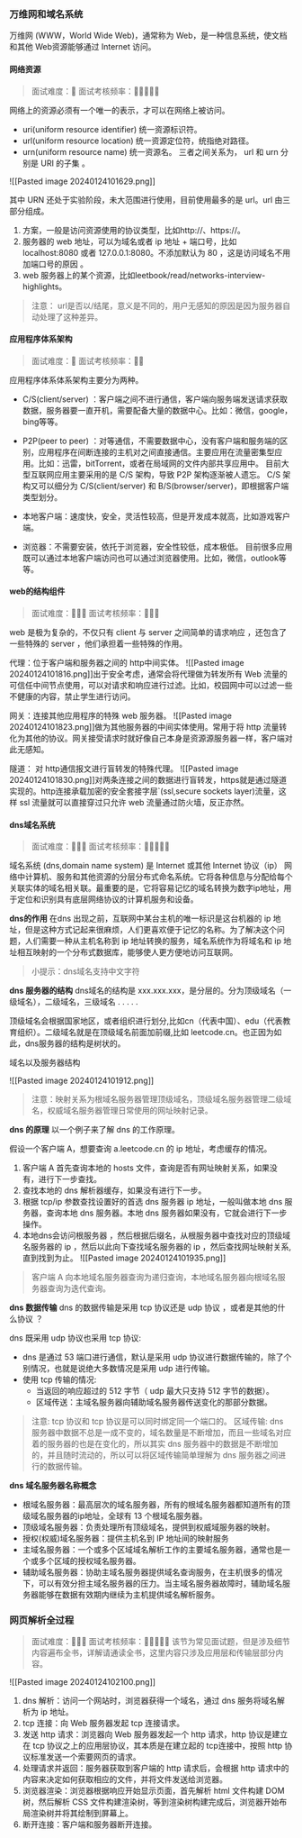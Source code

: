 ### 万维网和域名系统

万维网 (WWW，World Wide Web)，通常称为 Web，是一种信息系统，使文档和其他 Web资源能够通过 Internet 访问。

#### 网络资源
> 面试难度：🌟 面试考核频率：🌟🌟🌟🌟🌟

网络上的资源必须有一个唯一的表示，才可以在网络上被访问。
- uri(uniform resource identifier) 统一资源标识符。
- url(uniform resource location) 统一资源定位符，统指绝对路径。
- urn(uniform resource name) 统一资源名。
三者之间关系为， url 和 urn 分别是 URI 的子集 。

![[Pasted image 20240124101629.png]]

其中 URN 还处于实验阶段，未大范围进行使用，目前使用最多的是 url。url 由三部分组成。

1. 方案，一般是访问资源使用的协议类型，比如http://、https://。
2. 服务器的 web 地址，可以为域名或者 ip 地址 + 端口号，比如 localhost:8080 或者 127.0.0.1:8080。不添加默认为 80 ，这是访问域名不用加端口号的原因 。
3. web 服务器上的某个资源，比如leetbook/read/networks-interview-highlights。

> 注意： url是否以/结尾，意义是不同的，用户无感知的原因是因为服务器自动处理了这种差异。

#### 应用程序体系架构
> 面试难度：🌟 面试考核频率：🌟🌟

应用程序体系体系架构主要分为两种。

- C/S(client/server) ：客户端之间不进行通信，客户端向服务端发送请求获取数据，服务器要一直开机，需要配备大量的数据中心。比如：微信，google，bing等等。
- P2P(peer to peer) ：对等通信，不需要数据中心，没有客户端和服务端的区别，应用程序在间断连接的主机对之间直接通信。主要应用在流量密集型应用。比如：迅雷，bitTorrent，或者在局域网的文件内部共享应用中。
目前大型互联网应用主要采用的是 C/S 架构，导致 P2P 架构逐渐被人遗忘。 C/S 架构又可以细分为 C/S(client/server) 和 B/S(browser/server)，即根据客户端类型划分。

- 本地客户端：速度快，安全，灵活性较高，但是开发成本就高，比如游戏客户端。
- 浏览器：不需要安装，依托于浏览器，安全性较低，成本极低。
目前很多应用既可以通过本地客户端访问也可以通过浏览器使用。比如，微信，outlook等等。

#### web的结构组件
> 面试难度：🌟🌟🌟 面试考核频率：🌟🌟🌟

web 是极为复杂的，不仅只有 client 与 server 之间简单的请求响应 ，还包含了一些特殊的 server ，他们承担着一些特殊的作用。

代理：位于客户端和服务器之间的 http中间实体。
	![[Pasted image 20240124101816.png]]出于安全考虑，通常会将代理做为转发所有 Web 流量的可信任中间节点使用，可以对请求和响应进行过滤。比如，校园网中可以过滤一些不健康的内容，禁止学生进行访问。



网关：连接其他应用程序的特殊 web 服务器。
	![[Pasted image 20240124101823.png]]做为其他服务器的中间实体使用。常用于将 http 流量转化为其他的协议。网关接受请求时就好像自己本身是资源源服务器一样，客户端对此无感知。



隧道： 对 http通信报文进行盲转发的特殊代理。
	![[Pasted image 20240124101830.png]]对两条连接之间的数据进行盲转发，https就是通过隧道实现的。http连接承载加密的安全套接字层`(ssl,secure sockets layer)流量，这样 ssl 流量就可以直接穿过只允许 web 流量通过防火墙，反正亦然。


#### dns域名系统
> 面试难度：🌟🌟🌟 面试考核频率：🌟🌟🌟🌟🌟

域名系统 (dns,domain name system) 是 Internet 或其他 Internet 协议（ip） 网络中计算机、服务和其他资源的分层分布式命名系统。它将各种信息与分配给每个关联实体的域名相关联。最重要的是，它将容易记忆的域名转换为数字ip地址，用于定位和识别具有底层网络协议的计算机服务和设备。

**dns的作用**
在dns 出现之前，互联网中某台主机的唯一标识是这台机器的 ip 地址，但是这种方式记起来很麻烦，人们更喜欢便于记忆的名称。为了解决这个问题，人们需要一种从主机名称到 ip 地址转换的服务，域名系统作为将域名和 ip 地址相互映射的一个分布式数据库，能够使人更方便地访问互联网。

> 小提示：dns域名支持中文字符

**dns 服务器的结构**
dns域名的结构是 xxx.xxx.xxx，是分层的。分为顶级域名（一级域名），二级域名，三级域名 . . . . .

顶级域名会根据国家地区，或者组织进行划分,比如cn（代表中国）、edu（代表教育组织）。二级域名就是在顶级域名前面加前缀,比如 leetcode.cn。也正因为如此，dns服务器的结构是树状的。

域名以及服务器结构

![[Pasted image 20240124101912.png]]

> 注意：映射关系为根域名服务器管理顶级域名，顶级域名服务器管理二级域名，权威域名服务器管理日常使用的网址映射记录。

**dns 的原理**
以一个例子来了解 dns 的工作原理。

假设一个客户端 A，想要查询 a.leetcode.cn 的 ip 地址，考虑缓存的情况。

1. 客户端 A 首先查询本地的 hosts 文件，查询是否有网址映射关系，如果没有，进行下一步查找。
2. 查找本地的 dns 解析器缓存，如果没有进行下一步。
3. 根据 tcp/ip 参数查找设置好的首选 dns 服务器 ip 地址，一般叫做本地 dns 服务器，查询本地 dns 服务器。本地 dns 服务器如果没有，它就会进行下一步操作。
4. 本地dns会访问根服务器 ，然后根据后缀名，从根服务器中查找对应的顶级域名服务器的 ip ，然后以此向下查找域名服务器的 ip ，然后查找网址映射关系,直到找到为止。
![[Pasted image 20240124101935.png]]

> 客户端 A 向本地域名服务器查询为递归查询，本地域名服务器向根域名服务器查询为迭代查询。

**dns 数据传输**
dns 的数据传输是采用 tcp 协议还是 udp 协议 ，或者是其他的什么协议 ？

dns 既采用 udp 协议也采用 tcp 协议:

- dns 是通过 53 端口进行通信，默认是采用 udp 协议进行数据传输的，除了个别情况，也就是说绝大多数情况是采用 udp 进行传输。
- 使用 tcp 传输的情况:
	- 当返回的响应超过的 512 字节（ udp 最大只支持 512 字节的数据）。
	- 区域传送：主域名服务器向辅助域名服务器传送变化的那部分数据。
> 注意: tcp 协议和 tcp 协议是可以同时绑定同一个端口的。
> 区域传输: dns 服务器中数据不总是一成不变的，域名数量是不断增加，而且一些域名对应着的服务器的也是在变化的，所以其实 dns 服务器中的数据是不断增加的，并且随时流动的，所以可以将区域传输简单理解为 dns 服务器之间进行的数据传输。

**dns 域名服务器名称概念**
- 根域名服务器：最高层次的域名服务器，所有的根域名服务器都知道所有的顶级域名服务器的ip地址，全球有 13 个根域名服务器。
- 顶级域名服务器：负责处理所有顶级域名，提供到权威域服务器的映射。
- 授权(权威)域名服务器：提供主机名到 IP 地址间的映射服务
- 主域名服务器：一个或多个区域域名解析工作的主要域名服务器，通常也是一个或多个区域的授权域名服务器。
- 辅助域名服务器：协助主域名服务器提供域名查询服务，在主机很多的情况下，可以有效分担主域名服务器的压力。当主域名服务器故障时，辅助域名服务器能够在数据有效期内继续为主机提供域名解析服务。
### 网页解析全过程
> 面试难度：🌟🌟🌟 面试考核频率：🌟🌟🌟🌟🌟
> 该节为常见面试题，但是涉及细节内容遍布全书，详解请通读全书，这里内容只涉及应用层和传输层部分内容。

![[Pasted image 20240124102100.png]]

1. dns 解析：访问一个网站时，浏览器获得一个域名，通过 dns 服务将域名解析为 ip 地址。
2. tcp 连接：向 Web 服务器发起 tcp 连接请求。
3. 发送 http 请求：浏览器向 Web 服务器发起一个 http 请求，http 协议是建立在 tcp 协议之上的应用层协议，其本质是在建立起的 tcp连接中，按照 http 协议标准发送一个索要网页的请求。
4. 处理请求并返回：服务器获取到客户端的 http 请求后，会根据 http 请求中的内容来决定如何获取相应的文件，并将文件发送给浏览器。
5. 浏览器渲染：浏览器根据响应开始显示页面，首先解析 html 文件构建 DOM 树，然后解析 CSS 文件构建渲染树，等到渲染树构建完成后，浏览器开始布局渲染树并将其绘制到屏幕上。
6. 断开连接：客户端和服务器断开连接。

